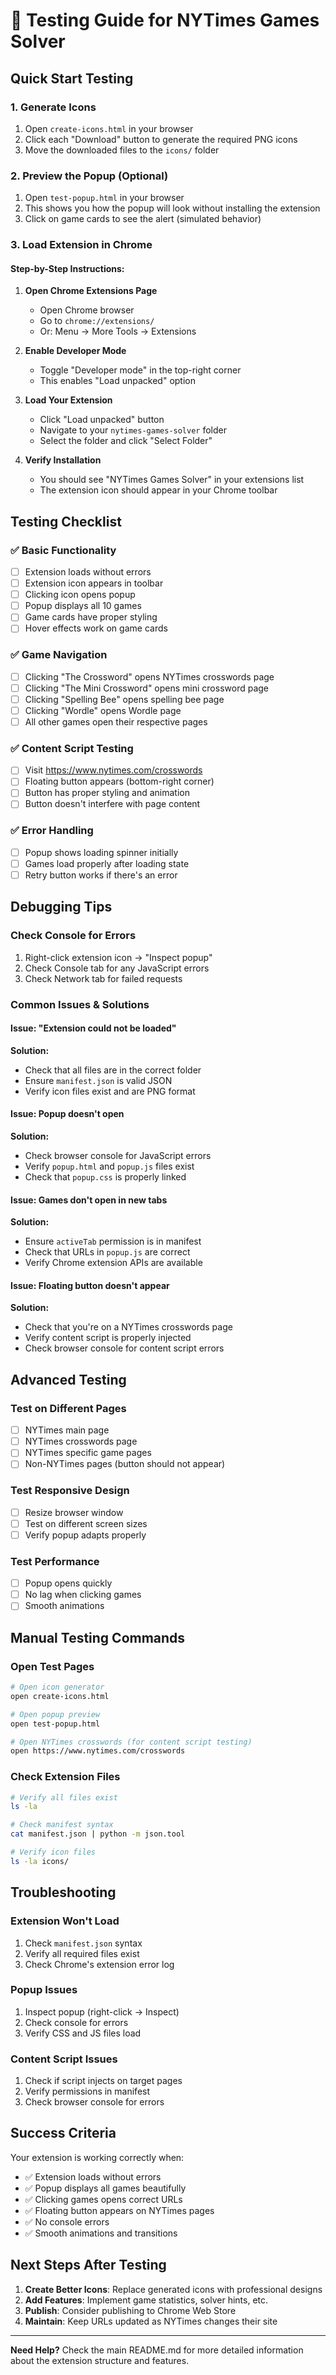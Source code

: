 # 🧪 Testing Guide for NYTimes Games Solver

## Quick Start Testing

### 1. Generate Icons
1. Open `create-icons.html` in your browser
2. Click each "Download" button to generate the required PNG icons
3. Move the downloaded files to the `icons/` folder

### 2. Preview the Popup (Optional)
1. Open `test-popup.html` in your browser
2. This shows you how the popup will look without installing the extension
3. Click on game cards to see the alert (simulated behavior)

### 3. Load Extension in Chrome

#### Step-by-Step Instructions:
1. **Open Chrome Extensions Page**
   - Open Chrome browser
   - Go to `chrome://extensions/`
   - Or: Menu → More Tools → Extensions

2. **Enable Developer Mode**
   - Toggle "Developer mode" in the top-right corner
   - This enables "Load unpacked" option

3. **Load Your Extension**
   - Click "Load unpacked" button
   - Navigate to your `nytimes-games-solver` folder
   - Select the folder and click "Select Folder"

4. **Verify Installation**
   - You should see "NYTimes Games Solver" in your extensions list
   - The extension icon should appear in your Chrome toolbar

## Testing Checklist

### ✅ Basic Functionality
- [ ] Extension loads without errors
- [ ] Extension icon appears in toolbar
- [ ] Clicking icon opens popup
- [ ] Popup displays all 10 games
- [ ] Game cards have proper styling
- [ ] Hover effects work on game cards

### ✅ Game Navigation
- [ ] Clicking "The Crossword" opens NYTimes crosswords page
- [ ] Clicking "The Mini Crossword" opens mini crossword page
- [ ] Clicking "Spelling Bee" opens spelling bee page
- [ ] Clicking "Wordle" opens Wordle page
- [ ] All other games open their respective pages

### ✅ Content Script Testing
- [ ] Visit https://www.nytimes.com/crosswords
- [ ] Floating button appears (bottom-right corner)
- [ ] Button has proper styling and animation
- [ ] Button doesn't interfere with page content

### ✅ Error Handling
- [ ] Popup shows loading spinner initially
- [ ] Games load properly after loading state
- [ ] Retry button works if there's an error

## Debugging Tips

### Check Console for Errors
1. Right-click extension icon → "Inspect popup"
2. Check Console tab for any JavaScript errors
3. Check Network tab for failed requests

### Common Issues & Solutions

#### Issue: "Extension could not be loaded"
**Solution:** 
- Check that all files are in the correct folder
- Ensure `manifest.json` is valid JSON
- Verify icon files exist and are PNG format

#### Issue: Popup doesn't open
**Solution:**
- Check browser console for JavaScript errors
- Verify `popup.html` and `popup.js` files exist
- Check that `popup.css` is properly linked

#### Issue: Games don't open in new tabs
**Solution:**
- Ensure `activeTab` permission is in manifest
- Check that URLs in `popup.js` are correct
- Verify Chrome extension APIs are available

#### Issue: Floating button doesn't appear
**Solution:**
- Check that you're on a NYTimes crosswords page
- Verify content script is properly injected
- Check browser console for content script errors

## Advanced Testing

### Test on Different Pages
- [ ] NYTimes main page
- [ ] NYTimes crosswords page
- [ ] NYTimes specific game pages
- [ ] Non-NYTimes pages (button should not appear)

### Test Responsive Design
- [ ] Resize browser window
- [ ] Test on different screen sizes
- [ ] Verify popup adapts properly

### Test Performance
- [ ] Popup opens quickly
- [ ] No lag when clicking games
- [ ] Smooth animations

## Manual Testing Commands

### Open Test Pages
```bash
# Open icon generator
open create-icons.html

# Open popup preview
open test-popup.html

# Open NYTimes crosswords (for content script testing)
open https://www.nytimes.com/crosswords
```

### Check Extension Files
```bash
# Verify all files exist
ls -la

# Check manifest syntax
cat manifest.json | python -m json.tool

# Verify icon files
ls -la icons/
```

## Troubleshooting

### Extension Won't Load
1. Check `manifest.json` syntax
2. Verify all required files exist
3. Check Chrome's extension error log

### Popup Issues
1. Inspect popup (right-click → Inspect)
2. Check console for errors
3. Verify CSS and JS files load

### Content Script Issues
1. Check if script injects on target pages
2. Verify permissions in manifest
3. Check browser console for errors

## Success Criteria

Your extension is working correctly when:
- ✅ Extension loads without errors
- ✅ Popup displays all games beautifully
- ✅ Clicking games opens correct URLs
- ✅ Floating button appears on NYTimes pages
- ✅ No console errors
- ✅ Smooth animations and transitions

## Next Steps After Testing

1. **Create Better Icons**: Replace generated icons with professional designs
2. **Add Features**: Implement game statistics, solver hints, etc.
3. **Publish**: Consider publishing to Chrome Web Store
4. **Maintain**: Keep URLs updated as NYTimes changes their site

---

**Need Help?** Check the main README.md for more detailed information about the extension structure and features.
